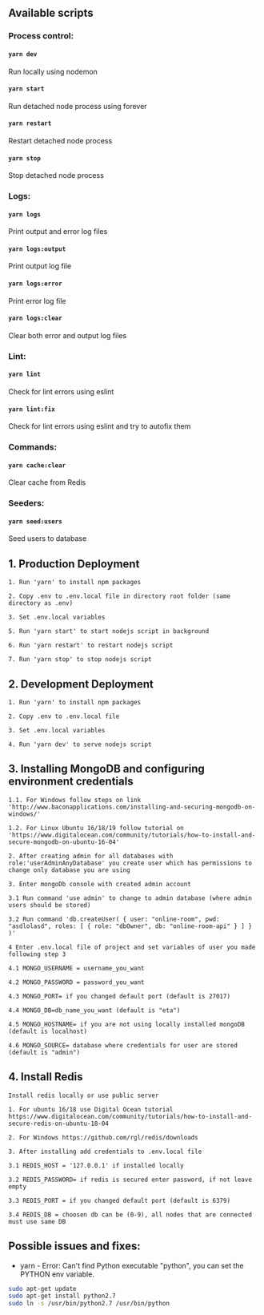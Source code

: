 ## Available scripts

### Process control:

#### `yarn dev`

Run locally using nodemon

#### `yarn start`

Run detached node process using forever

#### `yarn restart`

Restart detached node process

#### `yarn stop`

Stop detached node process

### Logs:

#### `yarn logs`

Print output and error log files

#### `yarn logs:output`

Print output log file

#### `yarn logs:error`

Print error log file

#### `yarn logs:clear`

Clear both error and output log files

### Lint:

#### `yarn lint`

Check for lint errors using eslint

#### `yarn lint:fix`

Check for lint errors using eslint and try to autofix them

### Commands:

#### `yarn cache:clear`

Clear cache from Redis

### Seeders:

#### `yarn seed:users`

Seed users to database

## 1. Production Deployment

`1. Run 'yarn' to install npm packages`

`2. Copy .env to .env.local file in directory root folder (same directory as .env)`

`3. Set .env.local variables`

`5. Run 'yarn start' to start nodejs script in background`

`6. Run 'yarn restart' to restart nodejs script`

`7. Run 'yarn stop' to stop nodejs script`

## 2. Development Deployment

`1. Run 'yarn' to install npm packages`

`2. Copy .env to .env.local file`

`3. Set .env.local variables`

`4. Run 'yarn dev' to serve nodejs script`

## 3. Installing MongoDB and configuring environment credentials

`1.1. For Windows follow steps on link 'http://www.baconapplications.com/installing-and-securing-mongodb-on-windows/'`

`1.2. For Linux Ubuntu 16/18/19 follow tutorial on 'https://www.digitalocean.com/community/tutorials/how-to-install-and-secure-mongodb-on-ubuntu-16-04'`

`2. After creating admin for all databases with role:'userAdminAnyDatabase' you create user which has permissions to change only database you are using`

`3. Enter mongoDb console with created admin account`

`3.1 Run command 'use admin' to change to admin database (where admin users should be stored)`

`3.2 Run command 'db.createUser( { user: "online-room", pwd: "asdlolasd", roles: [ { role: "dbOwner", db: "online-room-api" } ] } )'`

`4 Enter .env.local file of project and set variables of user you made following step 3`

`4.1 MONGO_USERNAME = username_you_want`

`4.2 MONGO_PASSWORD = password_you_want`

`4.3 MONGO_PORT= if you changed default port (default is 27017)`

`4.4 MONGO_DB=db_name_you_want (default is "eta")`

`4.5 MONGO_HOSTNAME= if you are not using locally installed mongoDB (default is localhost)`

`4.6 MONGO_SOURCE= database where credentials for user are stored (default is "admin")`


## 4. Install Redis

`Install redis locally or use public server`

`1. For ubuntu 16/18 use Digital Ocean tutorial https://www.digitalocean.com/community/tutorials/how-to-install-and-secure-redis-on-ubuntu-18-04`

`2. For Windows https://github.com/rgl/redis/downloads`

`3. After installing add credentials to .env.local file`

`3.1 REDIS_HOST = '127.0.0.1' if installed locally`

`3.2 REDIS_PASSWORD= if redis is secured enter password, if not leave empty`

`3.3 REDIS_PORT = if you changed default port (default is 6379)`

`3.4 REDIS_DB = choosen db can be (0-9), all nodes that are connected must use same DB`




## Possible issues and fixes:

- yarn  - Error: Can't find Python executable "python", you can set the PYTHON env variable.
```sh 
sudo apt-get update
sudo apt-get install python2.7    
sudo ln -s /usr/bin/python2.7 /usr/bin/python 
``` 


